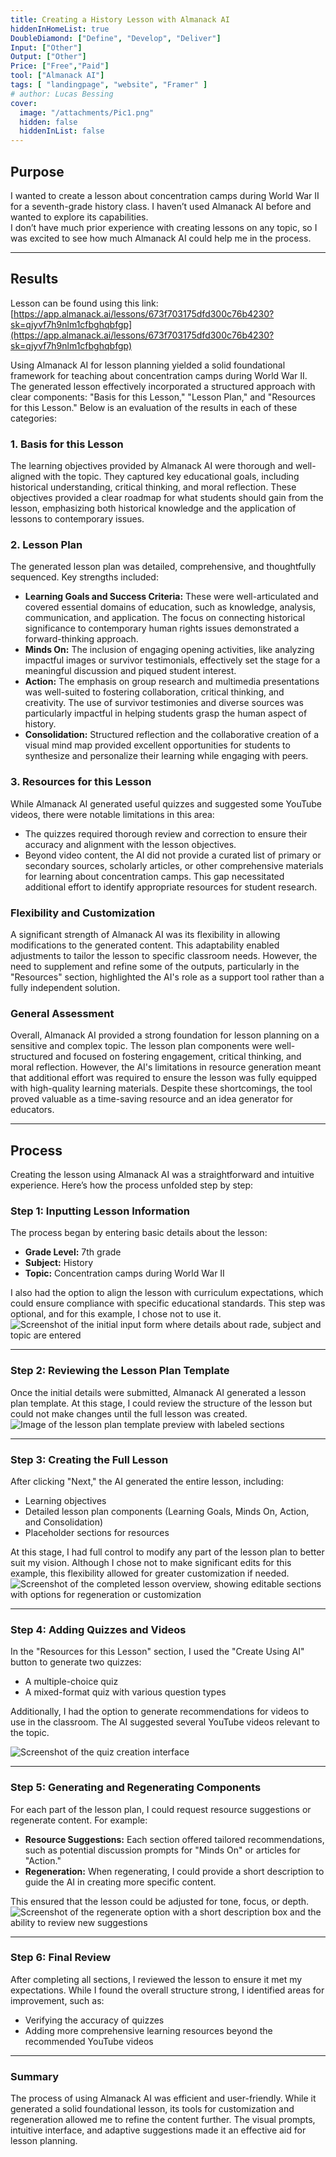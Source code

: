 ```yaml
---
title: Creating a History Lesson with Almanack AI
hiddenInHomeList: true
DoubleDiamond: ["Define", "Develop", "Deliver"]
Input: ["Other"]
Output: ["Other"]
Price: ["Free","Paid"]
tool: ["Almanack AI"]
tags: [ "landingpage", "website", "Framer" ]
# author: Lucas Bessing
cover:
  image: "/attachments/Pic1.png"
  hidden: false
  hiddenInList: false
---
```


## Purpose
I wanted to create a lesson about concentration camps during World War II for a seventh-grade history class. I haven’t used Almanack AI before and wanted to explore its capabilities.  
I don’t have much prior experience with creating lessons on any topic, so I was excited to see how much Almanack AI could help me in the process.

---

## Results
Lesson can be found using this link: [https://app.almanack.ai/lessons/673f703175dfd300c76b4230?sk=qjyvf7h9nlm1cfbghqbfgp](https://app.almanack.ai/lessons/673f703175dfd300c76b4230?sk=qjyvf7h9nlm1cfbghqbfgp)  

Using Almanack AI for lesson planning yielded a solid foundational framework for teaching about concentration camps during World War II. The generated lesson effectively incorporated a structured approach with clear components: "Basis for this Lesson," "Lesson Plan," and "Resources for this Lesson." Below is an evaluation of the results in each of these categories:

### 1. Basis for this Lesson
The learning objectives provided by Almanack AI were thorough and well-aligned with the topic. They captured key educational goals, including historical understanding, critical thinking, and moral reflection. These objectives provided a clear roadmap for what students should gain from the lesson, emphasizing both historical knowledge and the application of lessons to contemporary issues.

### 2. Lesson Plan
The generated lesson plan was detailed, comprehensive, and thoughtfully sequenced. Key strengths included:  
- **Learning Goals and Success Criteria:** These were well-articulated and covered essential domains of education, such as knowledge, analysis, communication, and application. The focus on connecting historical significance to contemporary human rights issues demonstrated a forward-thinking approach.  
- **Minds On:** The inclusion of engaging opening activities, like analyzing impactful images or survivor testimonials, effectively set the stage for a meaningful discussion and piqued student interest.  
- **Action:** The emphasis on group research and multimedia presentations was well-suited to fostering collaboration, critical thinking, and creativity. The use of survivor testimonies and diverse sources was particularly impactful in helping students grasp the human aspect of history.  
- **Consolidation:** Structured reflection and the collaborative creation of a visual mind map provided excellent opportunities for students to synthesize and personalize their learning while engaging with peers.  

### 3. Resources for this Lesson
While Almanack AI generated useful quizzes and suggested some YouTube videos, there were notable limitations in this area:  
- The quizzes required thorough review and correction to ensure their accuracy and alignment with the lesson objectives.  
- Beyond video content, the AI did not provide a curated list of primary or secondary sources, scholarly articles, or other comprehensive materials for learning about concentration camps. This gap necessitated additional effort to identify appropriate resources for student research.  

### Flexibility and Customization
A significant strength of Almanack AI was its flexibility in allowing modifications to the generated content. This adaptability enabled adjustments to tailor the lesson to specific classroom needs. However, the need to supplement and refine some of the outputs, particularly in the "Resources" section, highlighted the AI's role as a support tool rather than a fully independent solution.

### General Assessment
Overall, Almanack AI provided a strong foundation for lesson planning on a sensitive and complex topic. The lesson plan components were well-structured and focused on fostering engagement, critical thinking, and moral reflection. However, the AI's limitations in resource generation meant that additional effort was required to ensure the lesson was fully equipped with high-quality learning materials. Despite these shortcomings, the tool proved valuable as a time-saving resource and an idea generator for educators.

---

## Process
Creating the lesson using Almanack AI was a straightforward and intuitive experience. Here’s how the process unfolded step by step:

### Step 1: Inputting Lesson Information
The process began by entering basic details about the lesson:  
- **Grade Level:** 7th grade  
- **Subject:** History  
- **Topic:** Concentration camps during World War II  

I also had the option to align the lesson with curriculum expectations, which could ensure compliance with specific educational standards. This step was optional, and for this example, I chose not to use it.
![Screenshot of the initial input form where details about rade, subject and topic are entered](/attachments/Pic1.png)

---

### Step 2: Reviewing the Lesson Plan Template
Once the initial details were submitted, Almanack AI generated a lesson plan template. At this stage, I could review the structure of the lesson but could not make changes until the full lesson was created.
![Image of the lesson plan template preview with labeled sections](/attachments/Pic2.png)

---

### Step 3: Creating the Full Lesson
After clicking "Next," the AI generated the entire lesson, including:  
- Learning objectives  
- Detailed lesson plan components (Learning Goals, Minds On, Action, and Consolidation)  
- Placeholder sections for resources  

At this stage, I had full control to modify any part of the lesson plan to better suit my vision. Although I chose not to make significant edits for this example, this flexibility allowed for greater customization if needed.
![Screenshot of the completed lesson overview, showing editable sections with options for regeneration or customization](/attachments/Pic3.png)

---

### Step 4: Adding Quizzes and Videos
In the "Resources for this Lesson" section, I used the "Create Using AI" button to generate two quizzes:  
- A multiple-choice quiz  
- A mixed-format quiz with various question types  

Additionally, I had the option to generate recommendations for videos to use in the classroom. The AI suggested several YouTube videos relevant to the topic.

![Screenshot of the quiz creation interface](/attachments/Pic1.png)

---

### Step 5: Generating and Regenerating Components
For each part of the lesson plan, I could request resource suggestions or regenerate content. For example:  
- **Resource Suggestions:** Each section offered tailored recommendations, such as potential discussion prompts for "Minds On" or articles for "Action."  
- **Regeneration:** When regenerating, I could provide a short description to guide the AI in creating more specific content.  

This ensured that the lesson could be adjusted for tone, focus, or depth.
![Screenshot of the regenerate option with a short description box and the ability to review new suggestions](/attachments/Pic5.png)

---

### Step 6: Final Review
After completing all sections, I reviewed the lesson to ensure it met my expectations. While I found the overall structure strong, I identified areas for improvement, such as:  
- Verifying the accuracy of quizzes  
- Adding more comprehensive learning resources beyond the recommended YouTube videos  

---

### Summary
The process of using Almanack AI was efficient and user-friendly. While it generated a solid foundational lesson, its tools for customization and regeneration allowed me to refine the content further. The visual prompts, intuitive interface, and adaptive suggestions made it an effective aid for lesson planning.